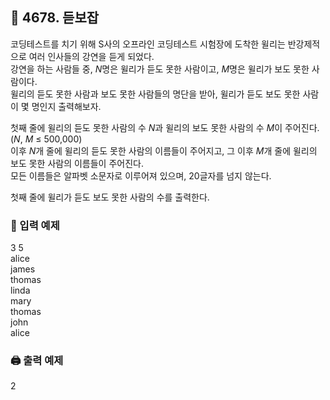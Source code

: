 ## 🏁 4678. 듣보잡
코딩테스트를 치기 위해 S사의 오프라인 코딩테스트 시험장에 도착한 윌리는 반강제적으로 여러 인사들의 강연을 듣게 되었다.
<br>강연을 하는 사람들 중, $N$명은 윌리가 듣도 못한 사람이고, $M$명은 윌리가 보도 못한 사람이다. 
<br>윌리의 듣도 못한 사람과 보도 못한 사람들의 명단을 받아, 윌리가 듣도 보도 못한 사람이 몇 명인지 출력해보자.

첫째 줄에 윌리의 듣도 못한 사람의 수 $N$과 윌리의 보도 못한 사람의 수 $M$이 주어진다. ($N$, $M$ ≤ 500,000)
<br>이후 $N$개 줄에 윌리의 듣도 못한 사람의 이름들이 주어지고, 그 이후 $M$개 줄에 윌리의 보도 못한 사람의 이름들이 주어진다.
<br>모든 이름들은 알파벳 소문자로 이루어져 있으며, 20글자를 넘지 않는다.

첫째 줄에 윌리가 듣도 보도 못한 사람의 수를 출력한다.

### 📝 입력 예제
3 5<br>
alice<br>
james<br>
thomas<br>
linda<br>
mary<br>
thomas<br>
john<br>
alice


### 🖨️ 출력 예제
2
